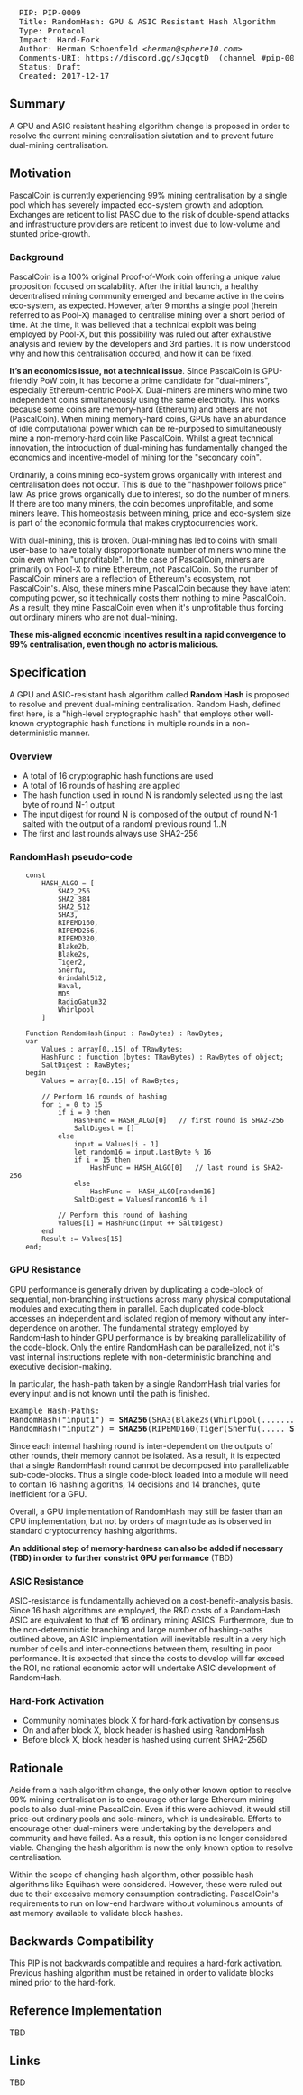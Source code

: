 <pre>
  PIP: PIP-0009
  Title: RandomHash: GPU & ASIC Resistant Hash Algorithm
  Type: Protocol
  Impact: Hard-Fork
  Author: Herman Schoenfeld <i>&lt;herman@sphere10.com&gt;</i>
  Comments-URI: https://discord.gg/sJqcgtD  (channel #pip-0009)
  Status: Draft
  Created: 2017-12-17
</pre>

## Summary

A GPU and ASIC resistant hashing algorithm change is proposed in order to resolve the current mining centralisation siutation and to prevent future dual-mining centralisation.

## Motivation

PascalCoin is currently experiencing 99% mining centralisation by a single pool which has severely impacted eco-system growth and adoption. Exchanges are reticent to list PASC due to the risk of double-spend attacks and infrastructure providers are reticent to invest due to low-volume and stunted price-growth. 

### Background
PascalCoin is a 100% original Proof-of-Work coin offering a unique value proposition focused on scalability. After the initial launch, a healthy decentralised mining community emerged and became active in the coins eco-system, as expected. However, after 9 months a single pool (herein referred to as Pool-X) managed to centralise mining over a short period of time. At the time, it was believed that a technical exploit was being employed by Pool-X, but this possibility was ruled out after exhaustive analysis and review by the developers and 3rd parties. It is now understood why and how this centralisation occured, and how it can be fixed.

**It’s an economics issue, not a technical issue**. Since PascalCoin is GPU-friendly PoW coin, it has become a prime candidate for "dual-miners", especially Ethereum-centric Pool-X. Dual-miners are miners who mine two independent coins simultaneously using the same electricity. This works because some coins are memory-hard (Ethereum) and others are not (PascalCoin). When mining memory-hard coins, GPUs have an abundance of idle computational power which can be re-purposed to simultaneously mine a non-memory-hard coin like PascalCoin. Whilst a great technical innovation, the introduction of dual-mining has fundamentally changed the economics and incentive-model of mining for the "secondary coin". 

Ordinarily, a coins mining eco-system grows organically with interest and centralisation does not occur. This is due to the "hashpower follows price" law. As price grows organically due to interest, so do the number of miners. If there are too many miners, the coin becomes unprofitable, and some miners leave. This homeostasis between mining, price and eco-system size is part of the economic formula that makes cryptocurrencies work.

With dual-mining, this is broken. Dual-mining has led to coins with small user-base to have totally disproportionate number of miners who mine the coin even when "unprofitable". In the case of PascalCoin, miners are primarily on Pool-X to mine Ethereum, not PascalCoin. So the number of PascalCoin miners are a reflection of Ethereum's ecosystem, not PascalCoin's. Also, these miners mine PascalCoin because they have latent computing power, so it technically costs them nothing to mine PascalCoin. As a result, they mine PascalCoin even when it's unprofitable thus forcing out ordinary miners who are not dual-mining. 

**These mis-aligned economic incentives result in a rapid convergence to 99% centralisation, even though no actor is malicious.**



## Specification

A GPU and ASIC-resistant hash algorithm called **Random Hash** is proposed to resolve and prevent dual-mining centralisation. Random Hash, defined first here, is a "high-level cryptographic hash" that employs other well-known cryptographic hash functions in multiple rounds in a non-deterministic manner.

### Overview

- A total of 16 cryptographic hash functions are used
- A total of 16 rounds of hashing are applied
- The hash function used in round N is randomly selected using the last byte of round N-1 output
- The input digest for round N is composed of the output of round N-1 salted with the output of a randoml  previous round 1..N
- The first and last rounds always use SHA2-256


### RandomHash pseudo-code

        const
            HASH_ALGO = [
                SHA2_256
                SHA2_384
                SHA2_512
                SHA3,
                RIPEMD160,
                RIPEMD256,
                RIPEMD320,
                Blake2b, 
                Blake2s,
                Tiger2,
                Snerfu,
                Grindahl512,
                Haval,
                MD5
                RadioGatun32
                Whirlpool
            ]

        Function RandomHash(input : RawBytes) : RawBytes;
        var
            Values : array[0..15] of TRawBytes;
            HashFunc : function (bytes: TRawBytes) : RawBytes of object;
            SaltDigest : RawBytes;
        begin
            Values = array[0..15] of RawBytes;

            // Perform 16 rounds of hashing 
            for i = 0 to 15
                if i = 0 then                    
                    HashFunc = HASH_ALGO[0]   // first round is SHA2-256
                    SaltDigest = []
                else
                    input = Values[i - 1]
                    let random16 = input.LastByte % 16
                    if i = 15 then
                        HashFunc = HASH_ALGO[0]   // last round is SHA2-256
                    else 
                        HashFunc =  HASH_ALGO[random16] 
                    SaltDigest = Values[random16 % i]

                // Perform this round of hashing
                Values[i] = HashFunc(input ++ SaltDigest)
            end     
            Result := Values[15]
        end;


### GPU Resistance 

GPU performance is generally driven by duplicating a code-block of sequential, non-branching instructions across many physical computational modules and executing them in parallel. Each duplicated code-block accesses an independent and isolated region of memory without any inter-dependence on another. The fundamental strategy employed by RandomHash to hinder GPU performance is by breaking parallelizability of the code-block. Only the entire RandomHash can be parallelized, not it's vast internal instructions replete with non-deterministic branching and executive decision-making. 

In particular, the hash-path taken by a single RandomHash trial varies for every input and is not known until the path is finished.

<pre>
Example Hash-Paths:
RandomHash("input1") = <b>SHA256</b>(SHA3(Blake2s(Whirlpool(....... <b>SHA256</b>(digest))))))))))))))))
RandomHash("input2") = <b>SHA256</b>(RIPEMD160(Tiger(Snerfu(..... <b>SHA256</b>(digest)))))))))))))))) 
</pre>

Since each internal hashing round is inter-dependent on the outputs of other rounds, their memory cannot be isolated. As a result, it is expected that a single RandomHash round cannot be decomposed into parallelizable sub-code-blocks. Thus a single code-block loaded into a module will need to contain 16 hashing algoriths, 14 decisions and 14 branches, quite inefficient for a GPU.

Overall, a GPU implementation of RandomHash may still be faster than an CPU implementation, but not by orders of magnitude as is observed in standard cryptocurrency hashing algorithms. 

**An additional step of memory-hardness can also be added if necessary (TBD) in order to further constrict GPU performance** (TBD)

### ASIC Resistance 

ASIC-resistance is fundamentally achieved on a cost-benefit-analysis basis. Since 16 hash algorithms are employed, the R&D costs of a RandomHash ASIC are equivalent to that of 16 ordinary mining ASICS. Furthermore, due to the non-deterministic branching and large number of hashing-paths outlined above, an ASIC implementation will inevitable result in a very high number of cells and inter-connections between them, resulting in poor performance. It is expected that since the costs to develop will far exceed the ROI, no rational economic actor will undertake ASIC development of RandomHash.

### Hard-Fork Activation

- Community nominates block X for hard-fork activation by consensus
- On and after block X, block header is hashed using RandomHash
- Before block X, block header is hashed using current SHA2-256D

## Rationale

Aside from a hash algorithm change, the only other known option to resolve 99% mining centralisation is to encourage other large Ethereum mining pools to also dual-mine PascalCoin. Even if this were achieved, it would still price-out ordinary pools and solo-miners, which is undesirable. Efforts to encourage other dual-miners were undertaking by the developers and community and have failed. As a result, this option is no longer considered viable. Changing the hash algorithm is now the only known option to resolve centralisation.

Within the scope of changing hash algorithm, other possible hash algorithms like Equihash were considered. However, these were ruled out due to their excessive memory consumption contradicting. PascalCoin's requirements to run on low-end hardware without voluminous amounts of ast memory available to validate block hashes.

## Backwards Compatibility

This PIP is not backwards compatible and requires a hard-fork activation. Previous hashing algorithm must be retained in order to validate blocks mined prior to the hard-fork.
 
## Reference Implementation

TBD
 
## Links

TBD